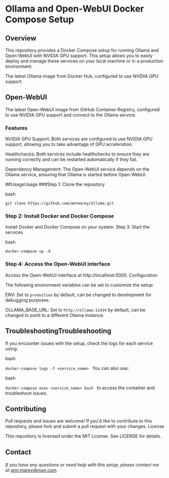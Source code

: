 # **Ollama and Open-WebUI Docker Compose Setup**

## Overview

This repository provides a Docker Compose setup for running Ollama and Open-WebUI with NVIDIA GPU support. This setup allows you to easily deploy and manage these services on your local machine or in a production environment.


  The latest Ollama image from Docker Hub, configured to use NVIDIA GPU support.

## Open-WebUI

 The latest Open-WebUI image from GitHub Container Registry, configured to use NVIDIA GPU support and connect to the Ollama service.

### Features

NVIDIA GPU Support: Both services are configured to use NVIDIA GPU support, allowing you to take advantage of GPU acceleration.

Healthchecks: Both services include healthchecks to ensure they are running correctly and can be restarted automatically if they fail.

Dependency Management: The Open-WebUI service depends on the Ollama service, ensuring that Ollama is started before Open-WebUI.

##UsageUsage
###Step 1: Clone the repository

bash

`git clone https://github.com/amrmarey/ollama.git`

### Step 2: Install Docker and Docker Compose

Install Docker and Docker Compose on your system.
Step 3: Start the services

bash

`docker-compose up -d
`
### Step 4: Access the Open-WebUI interface

Access the Open-WebUI interface at http://localhost:5000.
Configuration

The following environment variables can be set to customize the setup:

ENV: Set to `production` by default, can be changed to development for debugging purposes.

OLLAMA_BASE_URL: Set to `http://ollama:11434` by default, can be changed to point to a different Ollama instance.

## TroubleshootingTroubleshooting

If you encounter issues with the setup, check the logs for each service using:

bash

`docker-compose logs -f <service_name>
`
You can also use:

bash

`docker-compose exec <service_name> bash
`
to access the container and troubleshoot issues.
## Contributing

Pull requests and issues are welcome! If you'd like to contribute to this repository, please fork and submit a pull request with your changes.
License

This repository is licensed under the MIT License. See LICENSE for details.

## Contact

###### If you have any questions or need help with this setup, please contact me at amr.marey@msn.com.